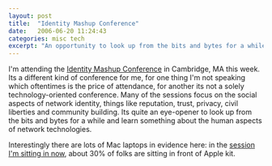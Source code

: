 ```yaml
---
layout: post
title:  "Identity Mashup Conference"
date:   2006-06-20 11:24:43
categories: misc tech
excerpt: "An opportunity to look up from the bits and bytes for a while and learn something about the human aspects of network technologies"
---
```

I'm attending the <a href="http://www.identitymash-up.org/">Identity Mashup Conference</a> in Cambridge, MA this week. Its a different kind of conference for me, for one thing I'm not speaking which oftentimes is the price of attendance, for another its not a solely technology-oriented conference. Many of the sessions focus on the social aspects of network identity, things like reputation, trust, privacy, civil liberties and community building. Its quite an eye-opener to look up from the bits and bytes for a while and learn something about the human aspects of network technologies.

Interestingly there are lots of Mac laptops in evidence here: in the <a href="http://idmashup.org/schedule/conferencesession.2006-06-13.6518375749">session I'm sitting in now</a>, about 30% of folks are sitting in front of Apple kit.